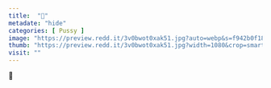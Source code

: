 ```yaml
---
title:  "🤤"
metadate: "hide"
categories: [ Pussy ]
image: "https://preview.redd.it/3v0bwot0xak51.jpg?auto=webp&s=f942b0f180487e3a0425ed35cb51fbba97372805"
thumb: "https://preview.redd.it/3v0bwot0xak51.jpg?width=1080&crop=smart&auto=webp&s=ede50b75ba29a99c7175e60c08369b14eaff4e19"
visit: ""
---
```

🤤
